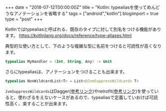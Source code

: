 +++
date = "2018-07-12T00:00:00Z"
title = "Kotlin: typealiasを使ってめんどうなアノテーションを省略する"
tags = ["android","kotlin"]
blogimport = true
type = "post"
+++

Kotlinではtypealiasと呼ばれる、既存のタイプに対して別名をつける機能があります。
https://kotlinlang.org/docs/reference/type-aliases.html

典型的な使い方として、下のような複雑な型に名前をつけると可読性が高くなります。

```kotlin
typealias MyHandler = (Int, String, Any) -> Unit
```

さらにtypealiasは、アノテーションをつけることも出来ます。

```kotlin
typealias NonWildcardList<T> = List<@JvmSuppressWildcards T>
```

`JvmSuppressWildcards`はDagger([参考リンク](https://github.com/google/dagger/issues/668))やretrofit([参考リンク](https://github.com/square/retrofit/issues/1805))を使っていると、使わざるをえないケースがあるので、typealiasで定義していおけば可読性高く、楽することが出来ます。
